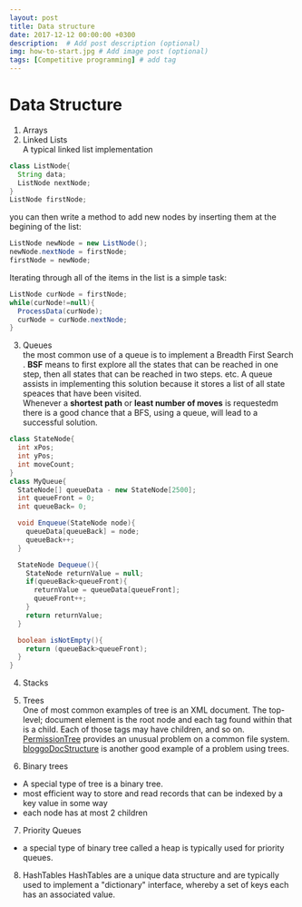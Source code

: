 ```yaml
---
layout: post
title: Data structure
date: 2017-12-12 00:00:00 +0300
description:  # Add post description (optional)
img: how-to-start.jpg # Add image post (optional)
tags: [Competitive programming] # add tag
---
```



# Data Structure
1. Arrays
2. Linked Lists  
A typical linked list implementation
```Java
class ListNode{
  String data;
  ListNode nextNode;
}
ListNode firstNode;
```
you can then write a method to add new nodes by inserting them at the begining of the list:  
```Java
ListNode newNode = new ListNode();
newNode.nextNode = firstNode;
firstNode = newNode;
```
Iterating through all of the items in the list is a simple task:
```Java
ListNode curNode = firstNode;
while(curNode!=null){
  ProcessData(curNode);
  curNode = curNode.nextNode;
}
```

3. Queues  
the most common use of a queue is to implement a Breadth First Search .
**BSF** means to first explore all the states that can be reached in one step, then all states that can be reached in two steps. etc. A queue assists in implementing this solution because it stores a list of all state speaces that have been visited.  
Whenever a **shortest path** or **least number of moves** is requestedm there is a good chance that a BFS, using a queue, will lead to a successful solution.  
```Java
class StateNode{
  int xPos;
  int yPos;
  int moveCount;
}
class MyQueue{
  StateNode[] queueData - new StateNode[2500];
  int queueFront = 0;
  int queueBack= 0;

  void Enqueue(StateNode node){
    queueData[queueBack] = node;
    queueBack++;
  }

  StateNode Dequeue(){
    StateNode returnValue = null;
    if(queueBack>queueFront){
      returnValue = queueData[queueFront];
      queueFront++;
    }
    return returnValue;
  }

  boolean isNotEmpty(){
    return (queueBack>queueFront);
  }
}
```

4. Stacks
5. Trees  
One of most common examples of tree is an XML document. The top-level; document element is the root node and each tag found within that is a child. Each of those tags may have children, and so on.  
[PermissionTree](http://community.topcoder.com/stat?c=problem_statement&pm=3093&rd=5864) provides an unusual problem on a common file system.  
[bloggoDocStructure](http://community.topcoder.com/stat?c=problem_statement&pm=3025&rd=5860) is another good example of a problem using trees.  

6. Binary trees  
  - A special type of tree is a binary tree.  
  - most efficient way to store and read records that can be indexed by a key value in some way  
  - each node has at most 2 children  
7. Priority Queues  
  - a special type of binary tree called a heap is typically used for priority queues.   
8. HashTables
HashTables are a unique data structure and are typically used to implement a "dictionary" interface, whereby a set of keys each has an associated value.  
